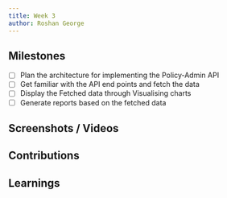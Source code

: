```yaml
---
title: Week 3
author: Roshan George
---
```


## Milestones
- [ ] Plan the architecture for implementing the Policy-Admin API
- [ ] Get familiar with the API end points and fetch the data
- [ ] Display the Fetched data through Visualising charts
- [ ] Generate reports based on the fetched data

## Screenshots / Videos 

## Contributions

## Learnings